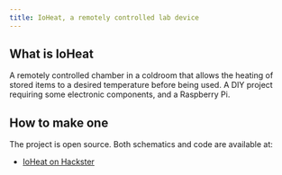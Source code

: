 ```yaml
---
title: IoHeat, a remotely controlled lab device
---
```


## What is IoHeat

A remotely controlled chamber in a coldroom that allows the heating of stored
items to a desired temperature before being used. A DIY project requiring some
electronic components, and a Raspberry Pi.

## How to make one

The project is open source. Both schematics and code are available at:

- [IoHeat on Hackster](https://www.hackster.io/ioheat/ioheat-a-contained-oasis-in-the-coldroom-fb4dec)
